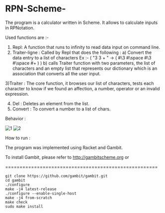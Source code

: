 # RPN-Scheme-

The program is a calculator written in Scheme. It allows to calculate inputs in RPNotation.

Used functions are :-

1) Repl: A function that runs to infinity to read data input on command line.
2) Traiter-ligne : Called by Repl that does the following :
	a) Convert the data entry to a list of characters Ex :- ( "3 3 + " -> ( #\3 #\space #\3 #\space #\+ ) )
	b) calls Traiter function with two parameters, the list of characters and an empty list that represents our dictionary which 
	is an association that converts all the user input.

3)Traiter : The core function, it browses our list of characters, tests each character to know if we found an affection, a number, operator or an invalid expression.

4) Del : Deletes an element from the list.
5) Convert : To convert a number to a list of chars.


Behavior :


![1](https://cloud.githubusercontent.com/assets/14367775/20032099/b00bae60-a359-11e6-9401-6317b3b9cb9c.png)
![2](https://cloud.githubusercontent.com/assets/14367775/20032100/b19e1e84-a359-11e6-8b63-2b8f60bbba90.png)

How to run :

The program was implemented using Racket and Gambit.

To install Gambit, please refer to http://gambitscheme.org or


=====================================================

    git clone https://github.com/gambit/gambit.git
    cd gambit
    ./configure
    make -j4 latest-release
    ./configure --enable-single-host
    make -j4 from-scratch
    make check
    sudo make install
	
